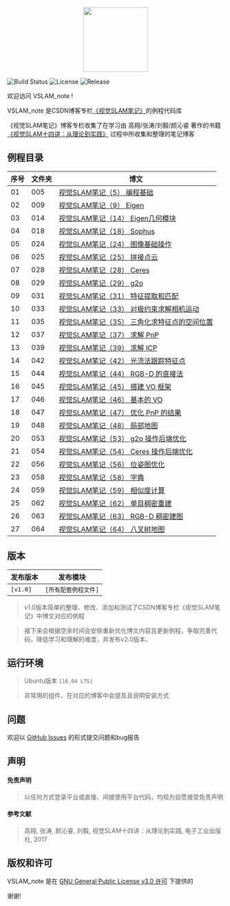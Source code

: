 <div align=center><img src="https://img-blog.csdnimg.cn/20190917102044674.png" width="150" height="150" /></div>

![Build Status](https://img.shields.io/badge/build-passing-brightgreen)
![License](https://img.shields.io/badge/license-%20GPL--3.0-brightgreen)
![Release](https://img.shields.io/badge/release-v1.0-yellowgreen)

欢迎访问 VSLAM_note !

VSLAM_note 是CSDN博客专栏[《视觉SLAM笔记》](https://joveh-h.blog.csdn.net/article/category/9357175)的例程代码库

《视觉SLAM笔记》博客专栏收集了在学习由 高翔/张涛/刘毅/颜沁睿 著作的书籍 [《视觉SLAM十四讲：从理论到实践》](https://baike.baidu.com/item/%E8%A7%86%E8%A7%89SLAM%E5%8D%81%E5%9B%9B%E8%AE%B2) 过程中所收集和整理的笔记博客

## 例程目录
| 序号 | 文件夹 | 博文 |
| --- | --- | --- |
|01|005|[视觉SLAM笔记（5） 编程基础](https://joveh-h.blog.csdn.net/article/details/101022916)|
|02|009|[视觉SLAM笔记（9） Eigen](https://joveh-h.blog.csdn.net/article/details/101470881)|
|03|014|[视觉SLAM笔记（14） Eigen几何模块](https://joveh-h.blog.csdn.net/article/details/101599067)|
|04|018|[视觉SLAM笔记（18） Sophus](https://joveh-h.blog.csdn.net/article/details/101670053)|
|05|024|[视觉SLAM笔记（24） 图像基础操作](https://joveh-h.blog.csdn.net/article/details/102362765)
|06|025|[视觉SLAM笔记（25） 拼接点云](https://joveh-h.blog.csdn.net/article/details/102362891)|
|07|028|[视觉SLAM笔记（28） Ceres](https://joveh-h.blog.csdn.net/article/details/102403351)|
|08|029|[视觉SLAM笔记（29） g2o](https://joveh-h.blog.csdn.net/article/details/102403457)|
|09|031|[视觉SLAM笔记（31） 特征提取和匹配](https://joveh-h.blog.csdn.net/article/details/102403662)|
|10|033|[视觉SLAM笔记（33） 对极约束求解相机运动](https://joveh-h.blog.csdn.net/article/details/102533056)|
|11|035|[视觉SLAM笔记（35） 三角化求特征点的空间位置](https://joveh-h.blog.csdn.net/article/details/102533597)|
|12|037|[视觉SLAM笔记（37） 求解 PnP](https://joveh-h.blog.csdn.net/article/details/102595098)|
|13|039|[视觉SLAM笔记（39） 求解 ICP](https://joveh-h.blog.csdn.net/article/details/102615449)|
|14|042|[视觉SLAM笔记（42） 光流法跟踪特征点](https://joveh-h.blog.csdn.net/article/details/102711864)|
|15|044|[视觉SLAM笔记（44） RGB-D 的直接法](https://joveh-h.blog.csdn.net/article/details/102825462)|
|16|045|[视觉SLAM笔记（45） 搭建 VO 框架](https://joveh-h.blog.csdn.net/article/details/102875191)|
|17|046|[视觉SLAM笔记（46） 基本的 VO](https://joveh-h.blog.csdn.net/article/details/102875250)|
|18|047|[视觉SLAM笔记（47） 优化 PnP 的结果](https://joveh-h.blog.csdn.net/article/details/102875271)|
|19|048|[视觉SLAM笔记（48） 局部地图](https://joveh-h.blog.csdn.net/article/details/102928146)|
|20|053|[视觉SLAM笔记（53） g2o 操作后端优化](https://joveh-h.blog.csdn.net/article/details/103095440)|
|21|054|[视觉SLAM笔记（54） Ceres 操作后端优化](https://joveh-h.blog.csdn.net/article/details/103095484)|
|22|056|[视觉SLAM笔记（56） 位姿图优化](https://joveh-h.blog.csdn.net/article/details/103095567)|
|23|058|[视觉SLAM笔记（58） 字典](https://joveh-h.blog.csdn.net/article/details/103106478)|
|24|059|[视觉SLAM笔记（59） 相似度计算](https://joveh-h.blog.csdn.net/article/details/103106494)|
|25|062|[视觉SLAM笔记（62） 单目稠密重建](https://joveh-h.blog.csdn.net/article/details/103215672)|
|26|063|[视觉SLAM笔记（63） RGB-D 稠密建图](https://joveh-h.blog.csdn.net/article/details/103215721)|
|27|064|[视觉SLAM笔记（64） 八叉树地图](https://joveh-h.blog.csdn.net/article/details/103215769)|

## 版本

| 发布版本 | 发布模块 |
| --- | --- |
| `[v1.0]` | `[所有配套例程文件]` |

> v1.0版本简单的整理、修改、添加和测试了CSDN博客专栏《视觉SLAM笔记》中博文对应的例程

> 接下来会根据空余时间会安排重新优化博文内容且更新例程，争取完善代码，降低学习和理解的难度，并发布v2.0版本。

## 运行环境
> Ubuntu版本 `[16.04 LTS]`

> 非常用的组件，在对应的博客中会提及且说明安装方式

## 问题
欢迎以 [GitHub Issues](https://github.com/JoveH-H/VSLAM_note/issues) 的形式提交问题和bug报告

## 声明
#### 免责声明
> 以任何方式登录平台或直接、间接使用平台代码，均视为自愿接受免责声明

#### 参考文献
> 高翔, 张涛, 颜沁睿, 刘毅, 视觉SLAM十四讲：从理论到实践, 电子工业出版社, 2017

## 版权和许可
VSLAM_note 是在 [GNU General Public License v3.0 许可](https://github.com/JoveH-H/VSLAM_note/blob/master/LICENSE) 下提供的

谢谢!
